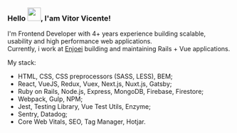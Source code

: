 ### Hello <img src="https://media.giphy.com/media/hvRJCLFzcasrR4ia7z/giphy.gif" width="30px">, I'am Vitor Vicente!

I'm Frontend Developer with 4+ years experience building scalable, usability and high performance web applications. </br>
Currently, i work at [Enjoei](https://www.enjoei.com.br) building and maintaining Rails + Vue applications.

My stack: 
- HTML, CSS, CSS preprocessors (SASS, LESS), BEM;
- React, VueJS, Redux, Vuex, Next.js, Nuxt.js, Gatsby;
- Ruby on Rails, Node.js, Express, MongoDB, Firebase, Firestore;
- Webpack, Gulp, NPM;
- Jest, Testing Library, Vue Test Utils, Enzyme;
- Sentry, Datadog;
- Core Web Vitals, SEO, Tag Manager, Hotjar.




